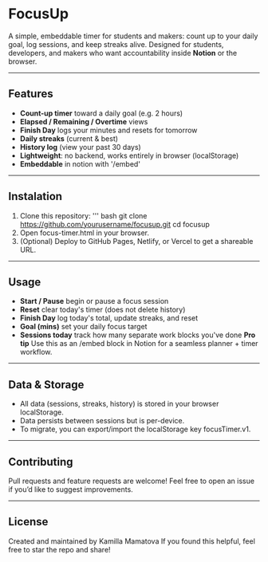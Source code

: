 # FocusUp

A simple, embeddable timer for students and makers: count up to your daily goal, log sessions, and keep streaks alive.
Designed for students, developers, and makers who want accountability inside **Notion** or the browser.

---

## Features
- **Count-up timer** toward a daily goal (e.g. 2 hours)
- **Elapsed / Remaining / Overtime** views
- **Finish Day** logs your minutes and resets for tomorrow
- **Daily streaks** (current & best)
- **History log** (view your past 30 days)
- **Lightweight**: no backend, works entirely in browser (localStorage)
- **Embeddable** in notion with '/embed'

---

## Instalation
1. Clone this repository:
    ''' bash
    git clone https://github.com/yourusername/focusup.git
    cd focusup
2. Open focus-timer.html in your browser.
3. (Optional) Deploy to GitHub Pages, Netlify, or Vercel to get a shareable URL.

---

## Usage
- **Start / Pause** begin or pause a focus session
- **Reset** clear today's timer (does not delete history)
- **Finish Day** log today's total, update streaks, and reset
- **Goal (mins)** set your daily focus target
- **Sessions today** track how many separate work blocks you've done
**Pro tip** Use this as an /embed block in Notion for a seamless planner + timer workflow.

---

## Data & Storage
- All data (sessions, streaks, history) is stored in your browser localStorage.
- Data persists between sessions but is per-device.
- To migrate, you can export/import the localStorage key focusTimer.v1.

---

## Contributing
Pull requests and feature requests are welcome!
Feel free to open an issue if you’d like to suggest improvements.

---

## License
Created and maintained by Kamilla Mamatova
If you found this helpful, feel free to star the repo and share!